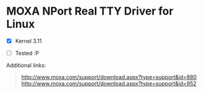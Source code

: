 # MOXA NPort Real TTY Driver for Linux

* [x] Kernel 3.11
* [ ] Tested :P 


Additional links:

> http://www.moxa.com/support/download.aspx?type=support&id=880
> http://www.moxa.com/support/download.aspx?type=support&id=952
